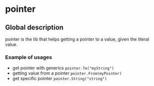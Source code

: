 # pointer

## Global description
pointer is the lib that helps getting a pointer to a value, given the literal value.

### Example of usages
* get pointer with generics `pointer.To("myString")`
* getting value from a pointer `pointer.From(myPointer)`
* get specific pointer `pointer.String("string")`